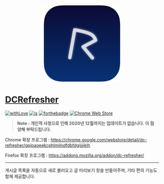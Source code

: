 <p align="center">
<img src="https://github.com/So-chiru/DCRefresher/raw/2.0/src/assets/icons/logo/Icon.png" width="250px"></img>
</p>

# [DCRefresher](https://chrome.google.com/webstore/detail/dc-refresher/gpipaoeekcphlmilndfdbfdgijjjiklh)

[![withLove](https://forthebadge.com/images/badges/built-with-love.svg)](https://sochiru.pw)
[![js](https://forthebadge.com/images/badges/made-with-javascript.svg)](https://www.javascript.com)
[![forthebadge](https://forthebadge.com/images/badges/designed-in-ms-paint.svg)](https://forthebadge.com)
[![Chrome Web Store](https://img.shields.io/chrome-web-store/users/gpipaoeekcphlmilndfdbfdgijjjiklh.svg?style=for-the-badge)](https://chrome.google.com/webstore/detail/dc-refresher/gpipaoeekcphlmilndfdbfdgijjjiklh)

> **Note : 개인적 사정으로 인해 2020년 12월까지는 업데이트가 없습니다. 이 점 양해 부탁드립니다.**

Chrome 확장 프로그램 : https://chrome.google.com/webstore/detail/dc-refresher/gpipaoeekcphlmilndfdbfdgijjjiklh

Firefox 확장 프로그램 : https://addons.mozilla.org/addon/dc-refresher/

<hr>

게시글 목록을 자동으로 새로 불러오고 글 미리보기 창을 만들어주며, 기타 편의 기능도 함께 제공합니다.